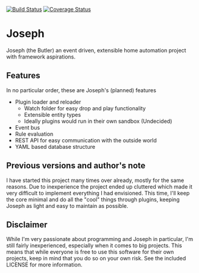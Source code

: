 [![Build Status](https://travis-ci.org/NiekKeijzer/Joseph.svg?branch=master)](https://travis-ci.org/NiekKeijzer/Joseph)
[![Coverage Status](https://coveralls.io/repos/github/NiekKeijzer/Joseph/badge.svg?branch=master)](https://coveralls.io/github/NiekKeijzer/Joseph?branch=master)

# Joseph

Joseph (the Butler) an event driven, extensible home automation project with framework aspirations. 

## Features

In no particular order, these are Joseph's (planned) features

- Plugin loader and reloader
    - Watch folder for easy drop and play functionality
    - Extensible entity types
    - Ideally plugins would run in their own sandbox (Undecided)
- Event bus
- Rule evaluation
- REST API for easy communication with the outside world
- YAML based database structure

## Previous versions and author's note

I have started this project many times over already, mostly for the same reasons. Due to inexperience the project ended up cluttered which made it very difficult to implement everything I had envisioned. This time, I'll keep the core minimal and do all the "cool" things through plugins, keeping Joseph as light and easy to maintain as possible. 

## Disclaimer

While I'm very passionate about programming and Joseph in particular, I'm still fairly inexperienced, especially when it comes to big projects. This means that while everyone is free to use this software for their own projects, keep in mind that you do so on your own risk. See the included LICENSE for more information.
